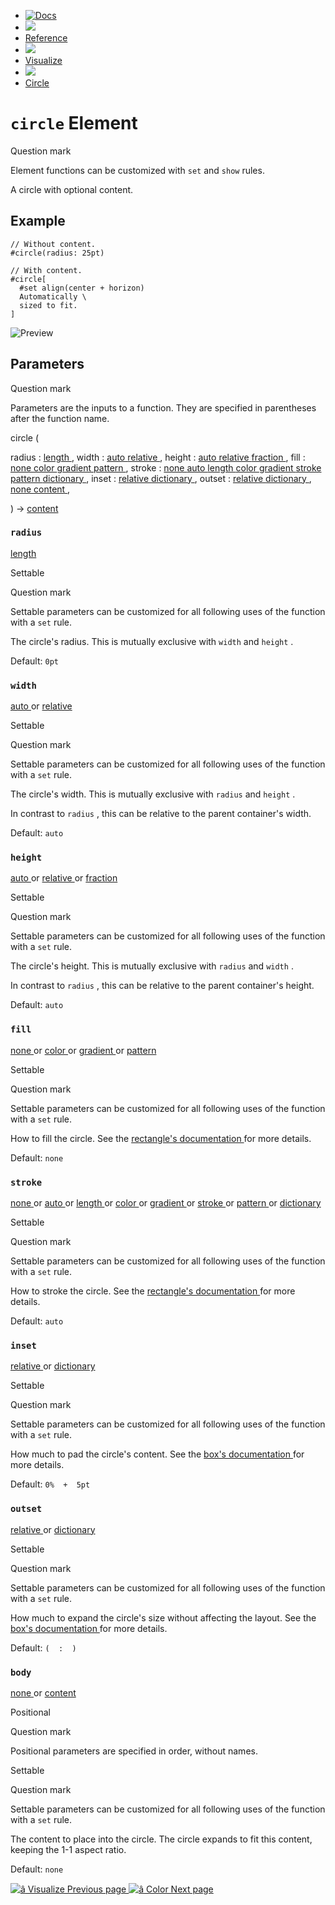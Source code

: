   * [ ![Docs](/assets/icons/16-docs-dark.svg) ](/docs)
  * ![](/assets/icons/16-arrow-right.svg)
  * [ Reference ](/docs/reference/)
  * ![](/assets/icons/16-arrow-right.svg)
  * [ Visualize ](/docs/reference/visualize/)
  * ![](/assets/icons/16-arrow-right.svg)
  * [ Circle ](/docs/reference/visualize/circle/)

#  ` circle ` Element

Question mark

Element functions can be customized with ` set ` and  ` show ` rules.

A circle with optional content.

##  Example

    
    
    // Without content.
    #circle(radius: 25pt)
    
    // With content.
    #circle[
      #set align(center + horizon)
      Automatically \
      sized to fit.
    ]
    

![Preview](/assets/docs/H1niwFeoKUTVgzuqcmZ_VgAAAAAAAAAA.png)

##  Parameters

Question mark

Parameters are the inputs to a function. They are specified in parentheses
after the function name.

circle  (

radius  :  [ length ](/docs/reference/layout/length/) ,  width  :  [ auto
](/docs/reference/foundations/auto/) [ relative
](/docs/reference/layout/relative/) ,  height  :  [ auto
](/docs/reference/foundations/auto/) [ relative
](/docs/reference/layout/relative/) [ fraction
](/docs/reference/layout/fraction/) ,  fill  :  [ none
](/docs/reference/foundations/none/) [ color
](/docs/reference/visualize/color/) [ gradient
](/docs/reference/visualize/gradient/) [ pattern
](/docs/reference/visualize/pattern/) ,  stroke  :  [ none
](/docs/reference/foundations/none/) [ auto
](/docs/reference/foundations/auto/) [ length
](/docs/reference/layout/length/) [ color ](/docs/reference/visualize/color/)
[ gradient ](/docs/reference/visualize/gradient/) [ stroke
](/docs/reference/visualize/stroke/) [ pattern
](/docs/reference/visualize/pattern/) [ dictionary
](/docs/reference/foundations/dictionary/) ,  inset  :  [ relative
](/docs/reference/layout/relative/) [ dictionary
](/docs/reference/foundations/dictionary/) ,  outset  :  [ relative
](/docs/reference/layout/relative/) [ dictionary
](/docs/reference/foundations/dictionary/) ,  [ none
](/docs/reference/foundations/none/) [ content
](/docs/reference/foundations/content/) ,

)  -> [ content ](/docs/reference/foundations/content/)

###  ` radius `

[ length ](/docs/reference/layout/length/)

Settable

Question mark

Settable parameters can be customized for all following uses of the function
with a ` set ` rule.

The circle's radius. This is mutually exclusive with ` width ` and ` height `
.

Default: ` 0pt  `

###  ` width `

[ auto ](/docs/reference/foundations/auto/) or  [ relative
](/docs/reference/layout/relative/)

Settable

Question mark

Settable parameters can be customized for all following uses of the function
with a ` set ` rule.

The circle's width. This is mutually exclusive with ` radius ` and ` height `
.

In contrast to ` radius ` , this can be relative to the parent container's
width.

Default: ` auto  `

###  ` height `

[ auto ](/docs/reference/foundations/auto/) or  [ relative
](/docs/reference/layout/relative/) or  [ fraction
](/docs/reference/layout/fraction/)

Settable

Question mark

Settable parameters can be customized for all following uses of the function
with a ` set ` rule.

The circle's height. This is mutually exclusive with ` radius ` and ` width `
.

In contrast to ` radius ` , this can be relative to the parent container's
height.

Default: ` auto  `

###  ` fill `

[ none ](/docs/reference/foundations/none/) or  [ color
](/docs/reference/visualize/color/) or  [ gradient
](/docs/reference/visualize/gradient/) or  [ pattern
](/docs/reference/visualize/pattern/)

Settable

Question mark

Settable parameters can be customized for all following uses of the function
with a ` set ` rule.

How to fill the circle. See the [ rectangle's documentation
](/docs/reference/visualize/rect/#parameters-fill) for more details.

Default: ` none  `

###  ` stroke `

[ none ](/docs/reference/foundations/none/) or  [ auto
](/docs/reference/foundations/auto/) or  [ length
](/docs/reference/layout/length/) or  [ color
](/docs/reference/visualize/color/) or  [ gradient
](/docs/reference/visualize/gradient/) or  [ stroke
](/docs/reference/visualize/stroke/) or  [ pattern
](/docs/reference/visualize/pattern/) or  [ dictionary
](/docs/reference/foundations/dictionary/)

Settable

Question mark

Settable parameters can be customized for all following uses of the function
with a ` set ` rule.

How to stroke the circle. See the [ rectangle's documentation
](/docs/reference/visualize/rect/#parameters-stroke) for more details.

Default: ` auto  `

###  ` inset `

[ relative ](/docs/reference/layout/relative/) or  [ dictionary
](/docs/reference/foundations/dictionary/)

Settable

Question mark

Settable parameters can be customized for all following uses of the function
with a ` set ` rule.

How much to pad the circle's content. See the [ box's documentation
](/docs/reference/layout/box/#parameters-inset) for more details.

Default: ` 0%  +  5pt  `

###  ` outset `

[ relative ](/docs/reference/layout/relative/) or  [ dictionary
](/docs/reference/foundations/dictionary/)

Settable

Question mark

Settable parameters can be customized for all following uses of the function
with a ` set ` rule.

How much to expand the circle's size without affecting the layout. See the [
box's documentation ](/docs/reference/layout/box/#parameters-outset) for more
details.

Default: ` (  :  )  `

###  ` body `

[ none ](/docs/reference/foundations/none/) or  [ content
](/docs/reference/foundations/content/)

Positional

Question mark

Positional parameters are specified in order, without names.

Settable

Question mark

Settable parameters can be customized for all following uses of the function
with a ` set ` rule.

The content to place into the circle. The circle expands to fit this content,
keeping the 1-1 aspect ratio.

Default: ` none  `

[ ![â](/assets/icons/16-arrow-right.svg) Visualize  Previous page
](/docs/reference/visualize/) [ ![â](/assets/icons/16-arrow-right.svg) Color
Next page  ](/docs/reference/visualize/color/)

